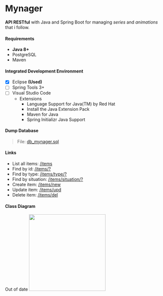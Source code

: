 # Mynager
**API RESTful** with Java and Spring Boot for managing _series_ and _animations_ that i follow.

#### Requirements
- **Java 8+**
- PostgreSQL
- Maven

#### Integrated Development Environment
- [x] Eclipse **(Used)**
- [ ] Spring Tools 3+
- [ ] Visual Studio Code
  - Extensions
    - Language Support for Java(TM) by Red Hat
    - Install the Java Extension Pack
    - Maven for Java
    - Spring Initializr Java Support
  

#### Dump Database
> File: [db_mynager.sql](https://github.com/cleefsouza/mynager-rest-back-end/blob/master/db_dump/db_mynager.sql)

#### Links
- List all items: [/items]()
- Find by id: [/items/?]()
- Find by type: [/items/type/?]()
- Find by situation: [/items/situation/?]()
- Create item: [/items/new]()
- Update item: [/items/upd]()
- Delete item: [/items/del]()

#### Class Diagram
Out of date
<img src="https://github.com/cleefsouza/mynager-rest-back-end/blob/master/diagrams/class_diagram.png/" style="width: 250px;">
